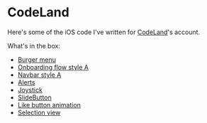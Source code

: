 # CodeLand
Here's some of the iOS code I've written for [CodeLand](https://instagram.com/code.land)'s account.  

What's in the box:

- [Burger menu](https://github.com/cristhianleonli/codeland/tree/main/BurgerMenuA)
- [Onboarding flow style A](https://github.com/cristhianleonli/codeland/tree/main/OnboardingStyleA)
- [Navbar style A](https://github.com/cristhianleonli/codeland/tree/main/CustomNavbarA)
- [Alerts](https://github.com/cristhianleonli/codeland/tree/main/Alerts)
- [Joystick](https://github.com/cristhianleonli/codeland/tree/main/Joystick)
- [SlideButton](https://github.com/cristhianleonli/codeland/tree/main/SlideButton)
- [Like button animation](https://github.com/cristhianleonli/codeland/tree/main/LikeAnimationA)
- [Selection view](https://github.com/cristhianleonli/codeland/tree/main/SelectionView)